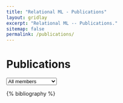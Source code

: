 ```yaml
---
title: "Relational ML - Publications"
layout: gridlay
excerpt: "Relational ML -- Publications."
sitemap: false
permalink: /publications/
---
```


# Publications

<select id="memberselect">
    <option value="">All members</option>
    {% for member in site.data.team_members %}<option value="{{ member.last_name }}">{{ member.name }}</option>
    {% endfor %}</select>

{% bibliography %}